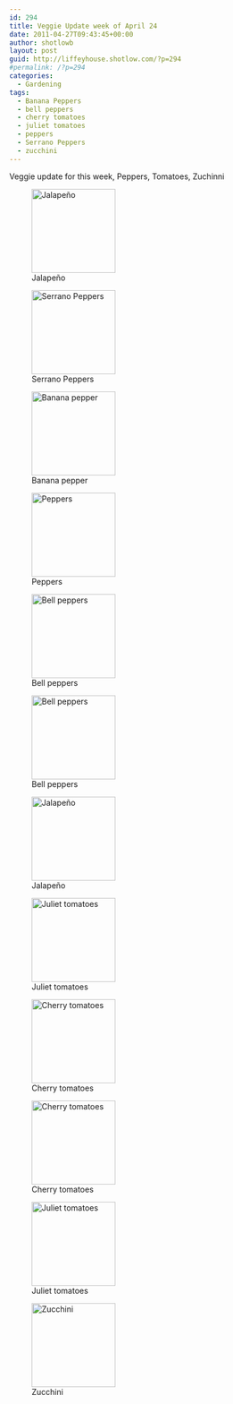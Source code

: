 ```yaml
---
id: 294
title: Veggie Update week of April 24
date: 2011-04-27T09:43:45+00:00
author: shotlowb
layout: post
guid: http://liffeyhouse.shotlow.com/?p=294
#permalink: /?p=294
categories:
  - Gardening
tags:
  - Banana Peppers
  - bell peppers
  - cherry tomatoes
  - juliet tomatoes
  - peppers
  - Serrano Peppers
  - zucchini
---
```

Veggie update for this week, Peppers, Tomatoes, Zuchinni

<div id='gallery-5' class='gallery galleryid-294 gallery-columns-3 gallery-size-thumbnail'>
  <figure class='gallery-item'>

  <div class='gallery-icon landscape'>
    <a href='vendor/img/uploads/2011/04/P4270181-e1303910017638.jpg'><img width="150" height="150" src="vendor/img/uploads/2011/04/P4270181-e1303910017638-150x150.jpg" class="attachment-thumbnail size-thumbnail" alt="Jalapeño" aria-describedby="gallery-5-290" srcset="vendor/img/uploads/2011/04/P4270181-e1303910017638-150x150.jpg 150w, vendor/img/uploads/2011/04/P4270181-e1303910017638-100x100.jpg 100w" sizes="100vw" /></a>
  </div><figcaption class='wp-caption-text gallery-caption' id='gallery-5-290'> Jalapeño </figcaption></figure><figure class='gallery-item'>

  <div class='gallery-icon landscape'>
    <a href='vendor/img/uploads/2011/04/P4270185-e1303910078586.jpg'><img width="150" height="150" src="vendor/img/uploads/2011/04/P4270185-e1303910078586-150x150.jpg" class="attachment-thumbnail size-thumbnail" alt="Serrano Peppers" aria-describedby="gallery-5-286" srcset="vendor/img/uploads/2011/04/P4270185-e1303910078586-150x150.jpg 150w, vendor/img/uploads/2011/04/P4270185-e1303910078586-100x100.jpg 100w" sizes="100vw" /></a>
  </div><figcaption class='wp-caption-text gallery-caption' id='gallery-5-286'> Serrano Peppers </figcaption></figure><figure class='gallery-item'>

  <div class='gallery-icon portrait'>
    <a href='vendor/img/uploads/2011/04/P4270186-e1303909982549.jpg'><img width="150" height="150" src="vendor/img/uploads/2011/04/P4270186-e1303909982549-150x150.jpg" class="attachment-thumbnail size-thumbnail" alt="Banana pepper" aria-describedby="gallery-5-285" srcset="vendor/img/uploads/2011/04/P4270186-e1303909982549-150x150.jpg 150w, vendor/img/uploads/2011/04/P4270186-e1303909982549-100x100.jpg 100w" sizes="100vw" /></a>
  </div><figcaption class='wp-caption-text gallery-caption' id='gallery-5-285'> Banana pepper </figcaption></figure><figure class='gallery-item'>

  <div class='gallery-icon landscape'>
    <a href='vendor/img/uploads/2011/04/P4270187-e1303913989591.jpg'><img width="150" height="150" src="vendor/img/uploads/2011/04/P4270187-e1303913989591-150x150.jpg" class="attachment-thumbnail size-thumbnail" alt="Peppers" aria-describedby="gallery-5-284" srcset="vendor/img/uploads/2011/04/P4270187-e1303913989591-150x150.jpg 150w, vendor/img/uploads/2011/04/P4270187-e1303913989591-100x100.jpg 100w" sizes="100vw" /></a>
  </div><figcaption class='wp-caption-text gallery-caption' id='gallery-5-284'> Peppers </figcaption></figure><figure class='gallery-item'>

  <div class='gallery-icon landscape'>
    <a href='vendor/img/uploads/2011/04/P4270188-e1303914109562.jpg'><img width="150" height="150" src="vendor/img/uploads/2011/04/P4270188-e1303914109562-150x150.jpg" class="attachment-thumbnail size-thumbnail" alt="Bell peppers" aria-describedby="gallery-5-283" srcset="vendor/img/uploads/2011/04/P4270188-e1303914109562-150x150.jpg 150w, vendor/img/uploads/2011/04/P4270188-e1303914109562-100x100.jpg 100w" sizes="100vw" /></a>
  </div><figcaption class='wp-caption-text gallery-caption' id='gallery-5-283'> Bell peppers </figcaption></figure><figure class='gallery-item'>

  <div class='gallery-icon portrait'>
    <a href='vendor/img/uploads/2011/04/P4270190-e1303909911598.jpg'><img width="150" height="150" src="vendor/img/uploads/2011/04/P4270190-e1303909911598-150x150.jpg" class="attachment-thumbnail size-thumbnail" alt="Bell peppers" aria-describedby="gallery-5-281" srcset="vendor/img/uploads/2011/04/P4270190-e1303909911598-150x150.jpg 150w, vendor/img/uploads/2011/04/P4270190-e1303909911598-100x100.jpg 100w" sizes="100vw" /></a>
  </div><figcaption class='wp-caption-text gallery-caption' id='gallery-5-281'> Bell peppers </figcaption></figure><figure class='gallery-item'>

  <div class='gallery-icon landscape'>
    <a href='vendor/img/uploads/2011/04/P4270191-e1303913585182.jpg'><img width="150" height="150" src="vendor/img/uploads/2011/04/P4270191-e1303913585182-150x150.jpg" class="attachment-thumbnail size-thumbnail" alt="Jalapeño" aria-describedby="gallery-5-280" srcset="vendor/img/uploads/2011/04/P4270191-e1303913585182-150x150.jpg 150w, vendor/img/uploads/2011/04/P4270191-e1303913585182-100x100.jpg 100w" sizes="100vw" /></a>
  </div><figcaption class='wp-caption-text gallery-caption' id='gallery-5-280'> Jalapeño </figcaption></figure><figure class='gallery-item'>

  <div class='gallery-icon landscape'>
    <a href='vendor/img/uploads/2011/04/P4270182-e1303910031724.jpg'><img width="150" height="150" src="vendor/img/uploads/2011/04/P4270182-e1303910031724-150x150.jpg" class="attachment-thumbnail size-thumbnail" alt="Juliet tomatoes" aria-describedby="gallery-5-289" srcset="vendor/img/uploads/2011/04/P4270182-e1303910031724-150x150.jpg 150w, vendor/img/uploads/2011/04/P4270182-e1303910031724-100x100.jpg 100w" sizes="100vw" /></a>
  </div><figcaption class='wp-caption-text gallery-caption' id='gallery-5-289'> Juliet tomatoes </figcaption></figure><figure class='gallery-item'>

  <div class='gallery-icon landscape'>
    <a href='vendor/img/uploads/2011/04/P4270183-e1303910046621.jpg'><img width="150" height="150" src="vendor/img/uploads/2011/04/P4270183-e1303910046621-150x150.jpg" class="attachment-thumbnail size-thumbnail" alt="Cherry tomatoes" aria-describedby="gallery-5-288" srcset="vendor/img/uploads/2011/04/P4270183-e1303910046621-150x150.jpg 150w, vendor/img/uploads/2011/04/P4270183-e1303910046621-100x100.jpg 100w" sizes="100vw" /></a>
  </div><figcaption class='wp-caption-text gallery-caption' id='gallery-5-288'> Cherry tomatoes </figcaption></figure><figure class='gallery-item'>

  <div class='gallery-icon landscape'>
    <a href='vendor/img/uploads/2011/04/P4270184-e1303910064216.jpg'><img width="150" height="150" src="vendor/img/uploads/2011/04/P4270184-e1303910064216-150x150.jpg" class="attachment-thumbnail size-thumbnail" alt="Cherry tomatoes" aria-describedby="gallery-5-287" srcset="vendor/img/uploads/2011/04/P4270184-e1303910064216-150x150.jpg 150w, vendor/img/uploads/2011/04/P4270184-e1303910064216-100x100.jpg 100w" sizes="100vw" /></a>
  </div><figcaption class='wp-caption-text gallery-caption' id='gallery-5-287'> Cherry tomatoes </figcaption></figure><figure class='gallery-item'>

  <div class='gallery-icon landscape'>
    <a href='vendor/img/uploads/2011/04/P4270189-e1303914236532.jpg'><img width="150" height="150" src="vendor/img/uploads/2011/04/P4270189-e1303914236532-150x150.jpg" class="attachment-thumbnail size-thumbnail" alt="Juliet tomatoes" aria-describedby="gallery-5-282" srcset="vendor/img/uploads/2011/04/P4270189-e1303914236532-150x150.jpg 150w, vendor/img/uploads/2011/04/P4270189-e1303914236532-100x100.jpg 100w" sizes="100vw" /></a>
  </div><figcaption class='wp-caption-text gallery-caption' id='gallery-5-282'> Juliet tomatoes </figcaption></figure><figure class='gallery-item'>

  <div class='gallery-icon landscape'>
    <a href='vendor/img/uploads/2011/04/P4270193-e1303909652265.jpg'><img width="150" height="150" src="vendor/img/uploads/2011/04/P4270193-e1303909652265-150x150.jpg" class="attachment-thumbnail size-thumbnail" alt="Zucchini" aria-describedby="gallery-5-278" srcset="vendor/img/uploads/2011/04/P4270193-e1303909652265-150x150.jpg 150w, vendor/img/uploads/2011/04/P4270193-e1303909652265-100x100.jpg 100w" sizes="100vw" /></a>
  </div><figcaption class='wp-caption-text gallery-caption' id='gallery-5-278'> Zucchini </figcaption></figure>
</div>
